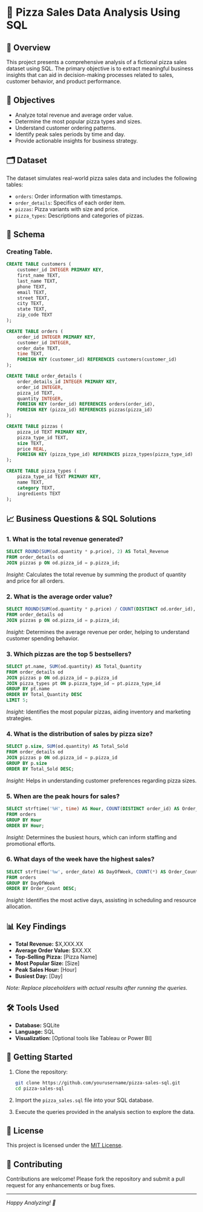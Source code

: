 
# 🍕 Pizza Sales Data Analysis Using SQL


## 📌 Overview

This project presents a comprehensive analysis of a fictional pizza sales dataset using SQL. The primary objective is to extract meaningful business insights that can aid in decision-making processes related to sales, customer behavior, and product performance.

## 🎯 Objectives

- Analyze total revenue and average order value.
- Determine the most popular pizza types and sizes.
- Understand customer ordering patterns.
- Identify peak sales periods by time and day.
- Provide actionable insights for business strategy.

## 🗂️ Dataset

The dataset simulates real-world pizza sales data and includes the following tables:

- `orders`: Order information with timestamps.
- `order_details`: Specifics of each order item.
- `pizzas`: Pizza variants with size and price.
- `pizza_types`: Descriptions and categories of pizzas.

## 🧾 Schema

### Creating Table.

```sql
CREATE TABLE customers (
    customer_id INTEGER PRIMARY KEY,
    first_name TEXT,
    last_name TEXT,
    phone TEXT,
    email TEXT,
    street TEXT,
    city TEXT,
    state TEXT,
    zip_code TEXT
);

CREATE TABLE orders (
    order_id INTEGER PRIMARY KEY,
    customer_id INTEGER,
    order_date TEXT,
    time TEXT,
    FOREIGN KEY (customer_id) REFERENCES customers(customer_id)
);

CREATE TABLE order_details (
    order_details_id INTEGER PRIMARY KEY,
    order_id INTEGER,
    pizza_id TEXT,
    quantity INTEGER,
    FOREIGN KEY (order_id) REFERENCES orders(order_id),
    FOREIGN KEY (pizza_id) REFERENCES pizzas(pizza_id)
);

CREATE TABLE pizzas (
    pizza_id TEXT PRIMARY KEY,
    pizza_type_id TEXT,
    size TEXT,
    price REAL,
    FOREIGN KEY (pizza_type_id) REFERENCES pizza_types(pizza_type_id)
);

CREATE TABLE pizza_types (
    pizza_type_id TEXT PRIMARY KEY,
    name TEXT,
    category TEXT,
    ingredients TEXT
);
```

## 📈 Business Questions & SQL Solutions

### 1. What is the total revenue generated?

```sql
SELECT ROUND(SUM(od.quantity * p.price), 2) AS Total_Revenue
FROM order_details od
JOIN pizzas p ON od.pizza_id = p.pizza_id;
```

*Insight:* Calculates the total revenue by summing the product of quantity and price for all orders.

### 2. What is the average order value?

```sql
SELECT ROUND(SUM(od.quantity * p.price) / COUNT(DISTINCT od.order_id), 2) AS Avg_Order_Value
FROM order_details od
JOIN pizzas p ON od.pizza_id = p.pizza_id;
```

*Insight:* Determines the average revenue per order, helping to understand customer spending behavior.

### 3. Which pizzas are the top 5 bestsellers?

```sql
SELECT pt.name, SUM(od.quantity) AS Total_Quantity
FROM order_details od
JOIN pizzas p ON od.pizza_id = p.pizza_id
JOIN pizza_types pt ON p.pizza_type_id = pt.pizza_type_id
GROUP BY pt.name
ORDER BY Total_Quantity DESC
LIMIT 5;
```

*Insight:* Identifies the most popular pizzas, aiding inventory and marketing strategies.

### 4. What is the distribution of sales by pizza size?

```sql
SELECT p.size, SUM(od.quantity) AS Total_Sold
FROM order_details od
JOIN pizzas p ON od.pizza_id = p.pizza_id
GROUP BY p.size
ORDER BY Total_Sold DESC;
```

*Insight:* Helps in understanding customer preferences regarding pizza sizes.

### 5. When are the peak hours for sales?

```sql
SELECT strftime('%H', time) AS Hour, COUNT(DISTINCT order_id) AS Order_Count
FROM orders
GROUP BY Hour
ORDER BY Hour;
```

*Insight:* Determines the busiest hours, which can inform staffing and promotional efforts.

### 6. What days of the week have the highest sales?

```sql
SELECT strftime('%w', order_date) AS DayOfWeek, COUNT(*) AS Order_Count
FROM orders
GROUP BY DayOfWeek
ORDER BY Order_Count DESC;
```

*Insight:* Identifies the most active days, assisting in scheduling and resource allocation.

## 📊 Key Findings

- **Total Revenue:** $X,XXX.XX
- **Average Order Value:** $XX.XX
- **Top-Selling Pizza:** [Pizza Name]
- **Most Popular Size:** [Size]
- **Peak Sales Hour:** [Hour]
- **Busiest Day:** [Day]

*Note: Replace placeholders with actual results after running the queries.*

## 🛠️ Tools Used

- **Database:** SQLite
- **Language:** SQL
- **Visualization:** [Optional tools like Tableau or Power BI]

## 🚀 Getting Started

1. Clone the repository:

   ```bash
   git clone https://github.com/yourusername/pizza-sales-sql.git
   cd pizza-sales-sql
   ```

2. Import the `pizza_sales.sql` file into your SQL database.

3. Execute the queries provided in the analysis section to explore the data.

## 📄 License

This project is licensed under the [MIT License](LICENSE).

## 🤝 Contributing

Contributions are welcome! Please fork the repository and submit a pull request for any enhancements or bug fixes.

---

*Happy Analyzing! 🍕*
